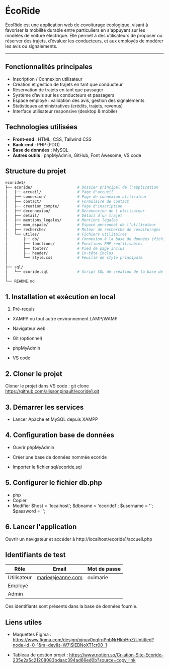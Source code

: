 # ÉcoRide

ÉcoRide est une application web de covoiturage écologique, visant à favoriser la mobilité durable entre particuliers en s'appuyant sur les modèles de voiture électrique. Elle permet à des utilisateurs de proposer ou réserver des trajets, d’évaluer les conducteurs, et aux employés de modérer les avis ou signalements.

---

## Fonctionnalités principales

- Inscription / Connexion utilisateur
- Création et gestion de trajets en tant que conducteur
- Réservation de trajets en tant que passager
- Système d’avis sur les conducteurs et passagers
- Espace employé : validation des avis, gestion des signalements
- Statistiques administratives (crédits, trajets, revenus)
- Interface utilisateur responsive (desktop & mobile)


## Technologies utilisées

- **Front-end** : HTML, CSS, Tailwind CSS
- **Back-end** : PHP (PDO)
- **Base de données** : MySQL
- **Autres outils** : phpMyAdmin, GitHub, Font Awesome, VS code


## Structure du projet
```bash
ecoride1/
├── ecoride/                    # Dossier principal de l'application
│   ├── accueil/                # Page d'accueil
│   ├── connexion/              # Page de connexion utilisateur
│   ├── contact/                # Formulaire de contact
│   ├── creation_compte/        # Page d'inscription
│   ├── deconnexion/            # Déconnexion de l'utilisateur
│   ├── detail/                 # Détail d’un trajet
│   ├── mentions_legales/       # Mentions légales
│   ├── mon_espace/             # Espace personnel de l’utilisateur
│   ├── recherche/              # Moteur de recherche de covoiturages
│   └── utiles/                 # Fichiers utilitaires
│       ├── db/                 # Connexion à la base de données (fichier db.php)
│       ├── fonctions/          # Fonctions PHP réutilisables
│       ├── footer/             # Pied de page inclus
│       ├── header/             # En-tête inclus
│       └── style.css           # Feuille de style principale
│
├── sql/
│   └── ecoride.sql             # Script SQL de création de la base de données
│
└── README.md
```
## 1. Installation et exécution en local

1. Pré-requis
- XAMPP ou tout autre environnement LAMP/WAMP

- Navigateur web

- Git (optionnel)

- phpMyAdmin
  
- VS code

## 2. Cloner le projet
Cloner le projet dans  VS code :
git clone https://github.com/alissonpinault/ecoride1.git

## 3. Démarrer les services
- Lancer Apache et MySQL depuis XAMPP

## 4. Configuration base de données
- Ouvrir phpMyAdmin

- Créer une base de données nommée ecoride

- Importer le fichier sql/ecoride.sql

## 5. Configurer le fichier db.php
- php
- Copier
- Modifier
$host = 'localhost';
$dbname = 'ecoride1';
$username = '';
$password = '';

## 6. Lancer l'application
Ouvrir un navigateur et accéder à http://localhost/ecoride1/accueil.php

## Identifiants de test

| Rôle        | Email                                           | Mot de passe |
| ----------- | ----------------------------------------------- | ------------ |
| Utilisateur |                 marie@jeanne.com                |   ouimarie   |
| Employé     |                                                 |              |
| Admin       |                                                 |              |

Ces identifiants sont présents dans la base de données fournie.

## Liens utiles

- Maquettes Figma : https://www.figma.com/design/pjnuv0nqIrnPnbNrHkbHpZ/Untitled?node-id=0-1&m=dev&t=W7lSlEBNoXT1cr00-1

- Tableau de gestion projet : https://www.notion.so/Cr-ation-Site-Ecoride-235e2a5c21208083bdaac394ad66ed0b?source=copy_link

